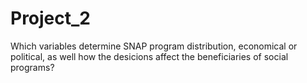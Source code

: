 # Project_2

Which variables determine SNAP program distribution, economical or political, as well how the desicions affect the beneficiaries of social programs?
